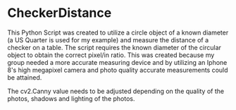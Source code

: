 # CheckerDistance

This Python Script was created to utilize a circle object of a known diameter (a US Quarter is used for my example) and measure the distance of a checker on a table. The script requires the known diameter of the circular object to obtain the correct pixel/in ratio. This was created because my group needed a more accurate measuring device and by utilizing an Iphone 8's high megapixel camera and photo quality accurate measurements could be attained.

The cv2.Canny value needs to be adjusted depending on the quality of the photos, shadows and lighting of the photos.

